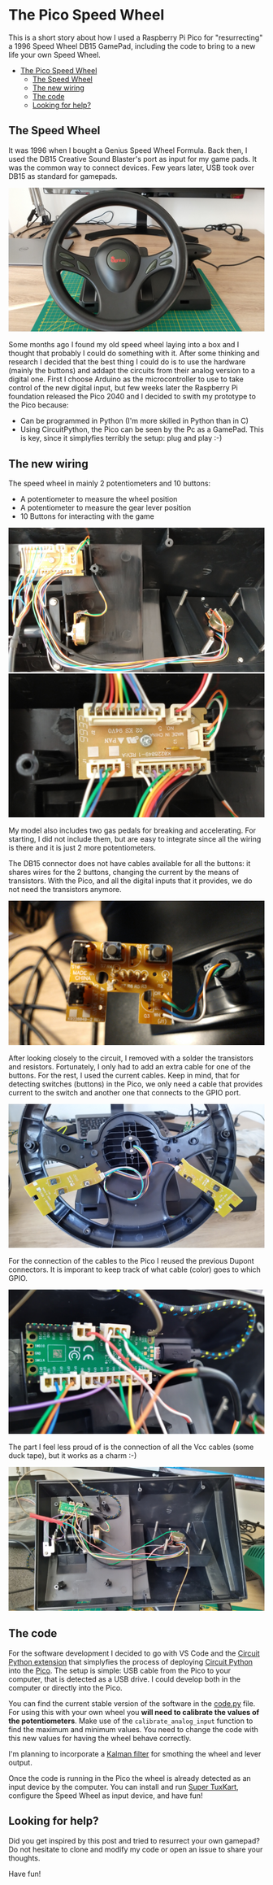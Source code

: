 # The Pico Speed Wheel

This is a short story about how I used a Raspberry Pi Pico for "resurrecting" a 1996 Speed Wheel DB15 GamePad, including the code to bring to a new life your own Speed Wheel.

- [The Pico Speed Wheel](#the-pico-speed-wheel)
  - [The Speed Wheel](#the-speed-wheel)
  - [The new wiring](#the-new-wiring)
  - [The code](#the-code)
  - [Looking for help?](#looking-for-help)

## The Speed Wheel

It was 1996 when I bought a Genius Speed Wheel Formula. Back then, I used the DB15 Creative Sound Blaster's port as input for my game pads. It was the common way to connect devices. Few years later, USB took over DB15 as standard for gamepads.

![The speed wheel](./images/01%20speed%20wheel.jpg)

Some months ago I found my old speed wheel laying into a box and I thought that probably I could do something with it. After some thinking and research I decided that the best thing I could do is to use the hardware (mainly the buttons) and addapt the circuits from their analog version to a digital one. First I choose Arduino as the microcontroller to use to take control of the new digital input, but few weeks later the Raspberry Pi foundation released the Pico 2040 and I decided to swith my prototype to the Pico because:

- Can be programmed in Python (I'm more skilled in Python than in C)
- Using CircuitPython, the Pico can be seen by the Pc as a GamePad. This is key, since it simplyfies terribly the setup: plug and play :-)

## The new wiring

The speed wheel in mainly 2 potentiometers and 10 buttons:

- A potentiometer to measure the wheel position
- A potentiometer to measure the gear lever position
- 10 Buttons for interacting with the game

![Original circuit](images/02%20original%20circuit.jpg)
![Original circuit](images/03%20original%20circuit.jpg)

My model also includes two gas pedals for breaking and accelerating. For starting, I did not include them, but are easy to integrate since all the wiring is there and it is just 2 more potentiometers.


The DB15 connector does not have cables available for all the buttons: it shares wires for the 2 buttons, changing the current by the means of transistors. With the Pico, and all the digital inputs that it provides, we do not need the transistors anymore.

![Gear lever buttons](images/04%20original%20circuit.jpg)

After looking closely to the circuit, I removed with a solder the transistors and resistors. Fortunately, I only had to add an extra cable for one of the buttons. For the rest, I used the current cables. Keep in mind, that for detecting switches (buttons) in the Pico, we only need a cable that provides current to the switch and another one that connects to the GPIO port.

![Wheel buttons](images/05%20original%20circuit.jpg)

For the connection of the cables to the Pico I reused the previous Dupont connectors. It is imporant to keep track of what cable (color) goes to which GPIO.

![Connections to the Pico](images/06%20Pico%20connections.jpg)

The part I feel less proud of is the connection of all the Vcc cables (some duck tape), but it works as a charm :-)

![Final result](images/07%20Overview.jpg)

## The code

For the software development I decided to go with VS Code and the [Circuit Python extension](https://marketplace.visualstudio.com/items?itemName=joedevivo.vscode-circuitpython) that simplyfies the process of deploying [Circuit Python](https://circuitpython.readthedocs.io/en/latest/docs/index.html) into the [Pico](https://www.raspberrypi.org/products/raspberry-pi-pico/). The setup is simple: USB cable from the Pico to your computer, that is detected as a USB drive. I could develop both in the computer or directly into the Pico.

You can find the current stable version of the software in the [code.py](code.py) file. For using this with your own wheel you **will need to calibrate the values of the potentiometers**. Make use of the `calibrate_analog_input` function to find the maximum and minimum values. You need to change the code with this new values for having the wheel behave correctly.

I'm planning to incorporate a [Kalman filter](https://en.wikipedia.org/wiki/Kalman_filter) for smothing the wheel and lever output.

Once the code is running in the Pico the wheel is already detected as an input device by the computer. You can install and run [Super TuxKart](https://supertuxkart.net/Main_Page), configure the Speed Wheel as input device, and have fun!

## Looking for help?

Did you get inspired by this post and tried to resurrect your own gamepad? Do not hesitate to clone and modify my code or open an issue to share your thoughts.

Have fun!
